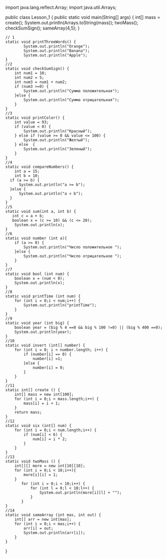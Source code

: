 import java.lang.reflect.Array;
import java.util.Arrays;

public class Lesson_1 {
    public static void main(String[] args) {
        int[] mass = create();
        System.out.println(Arrays.toString(mass));
        twoMass();
        checkSumSign();
        sameArray(4,5);
    }

    // 1
    static void printThreeWords() {
            System.out.println("Orange");
            System.out.println("Banana");
            System.out.println("Apple");
    }
    //2
    static void checkSumSign() {
        int num1 = 10;
        int num2 = 5;
        int num3 = num1 + num2;
        if (num3 >=0) {
            System.out.println("Сумма положительная");
        }else {
            System.out.println("Сумма отрицательная");
        }
    }
    //3
    static void printColor() {
        int value = 93;
        if (value < 0) {
            System.out.println("Красный");
        } else if (value >= 0 && value <= 100) {
            System.out.println("Желтый");
        } else  {
            System.out.println("Зеленый");
        }
    }
    //4
    static void compareNumbers() {
        int a = 15;
        int b = 10;
      if (a >= b) {
          System.out.println("a >= b");
      }else {
          System.out.println("a < b");
      }
    }
    //5
    static void sum(int a, int b) {
       int c = a + b;
       boolean x = (c >= 10) && (c <= 20);
        System.out.println(x);
    }
    //6
    static void number (int a){
        if (a >= 0) {
            System.out.println("Число положительное ");
        }else {
            System.out.println("Число отрицательное ");
        }
    }
    //7
    static void bool (int num) {
        boolean x = (num < 0);
        System.out.println(x);
    }
    //8
    static void printTime (int num) {
        for (int i = 0;i < num;i++) {
            System.out.println("printTime");
        }
    }
    //9
    static void year (int big) {
        boolean year = (big % 4 ==0 && big % 100 !=0) || (big % 400 ==0);
        System.out.println(year);
    }
    //10
    static void invert (int[] number) {
        for (int i = 0; i < number.length; i++) {
            if (number[i] == 0) {
                number[i] =1;
            }else {
                number[i] = 0;
            }
        }
    }
    //11
    static int[] create () {
        int[] mass = new int[100];
        for (int i = 0;i < mass.length;i++) {
            mass[i] = i + 1;
        }
        return mass;
    }
    //12
    static void six (int[] num) {
        for (int i = 0;i < num.length;i++) {
            if (num[i] < 6) {
                num[i] = i * 2;
            }
        }
    }
    //13
    static void twoMass () {
        int[][] more = new int[10][10];
        for (int i = 0;i < 10;i++){
            more[i][i] = 1;
        }
           for (int i = 0;i < 10;i++) {
               for (int l = 0;l < 10;l++) {
                   System.out.println(more[i][l] + "");
               }
           }
    }
    //14
    static void sameArray (int mas, int out) {
        int[] arr = new int[mas];
        for (int i = 0;i < mas;i++) {
            arr[i] = out;
            System.out.println(arr[i]);
        }
    }
}
